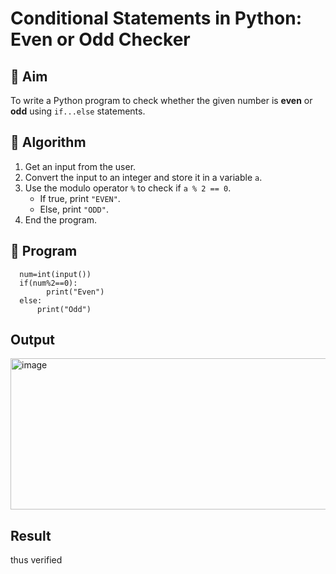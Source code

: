 # Conditional Statements in Python: Even or Odd Checker

## 🎯 Aim
To write a Python program to check whether the given number is **even** or **odd** using `if...else` statements.

## 🧠 Algorithm
1. Get an input from the user.
2. Convert the input to an integer and store it in a variable `a`.
3. Use the modulo operator `%` to check if `a % 2 == 0`.
   - If true, print `"EVEN"`.
   - Else, print `"ODD"`.
4. End the program.

## 🧾 Program
      num=int(input())
      if(num%2==0):
            print("Even")
      else:
          print("Odd")
## Output
<img width="558" height="242" alt="image" src="https://github.com/user-attachments/assets/4b22f014-8b5d-4c7d-9fb7-e68985257208" />


## Result
thus verified
